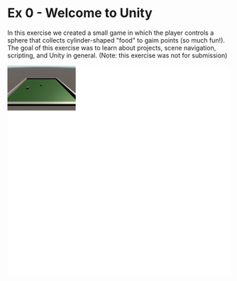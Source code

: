 # Ex 0 - Welcome to Unity

In this exercise we created a small game in which the player controls a sphere that collects cylinder-shaped "food" to gaim points (so much fun!). The goal of this exercise was to learn about projects, scene navigation, scripting, and Unity in general.
(Note: this exercise was not for submission)

![picture](img0.png)

